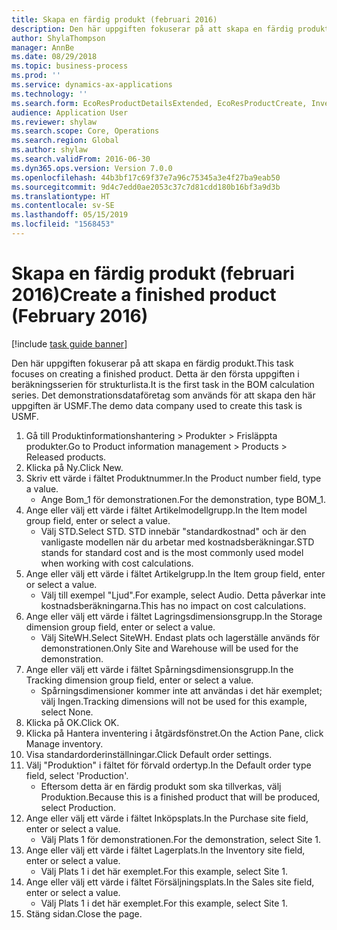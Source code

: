 ```yaml
---
title: Skapa en färdig produkt (februari 2016)
description: Den här uppgiften fokuserar på att skapa en färdig produkt.
author: ShylaThompson
manager: AnnBe
ms.date: 08/29/2018
ms.topic: business-process
ms.prod: ''
ms.service: dynamics-ax-applications
ms.technology: ''
ms.search.form: EcoResProductDetailsExtended, EcoResProductCreate, InventItemOrderSetup
audience: Application User
ms.reviewer: shylaw
ms.search.scope: Core, Operations
ms.search.region: Global
ms.author: shylaw
ms.search.validFrom: 2016-06-30
ms.dyn365.ops.version: Version 7.0.0
ms.openlocfilehash: 44b3bf17c69f37e7a96c75345a3e4f27ba9eab50
ms.sourcegitcommit: 9d4c7edd0ae2053c37c7d81cdd180b16bf3a9d3b
ms.translationtype: HT
ms.contentlocale: sv-SE
ms.lasthandoff: 05/15/2019
ms.locfileid: "1568453"
---
```

# <a name="create-a-finished-product-february-2016"></a><span data-ttu-id="b5f3f-103">Skapa en färdig produkt (februari 2016)</span><span class="sxs-lookup"><span data-stu-id="b5f3f-103">Create a finished product (February 2016)</span></span>

[!include [task guide banner](../../includes/task-guide-banner.md)]

<span data-ttu-id="b5f3f-104">Den här uppgiften fokuserar på att skapa en färdig produkt.</span><span class="sxs-lookup"><span data-stu-id="b5f3f-104">This task focuses on creating a finished product.</span></span> <span data-ttu-id="b5f3f-105">Detta är den första uppgiften i beräkningsserien för strukturlista.</span><span class="sxs-lookup"><span data-stu-id="b5f3f-105">It is the first task in the BOM calculation series.</span></span> <span data-ttu-id="b5f3f-106">Det demonstrationsdataföretag som används för att skapa den här uppgiften är USMF.</span><span class="sxs-lookup"><span data-stu-id="b5f3f-106">The demo data company used to create this task is USMF.</span></span>

1. <span data-ttu-id="b5f3f-107">Gå till Produktinformationshantering > Produkter > Frisläppta produkter.</span><span class="sxs-lookup"><span data-stu-id="b5f3f-107">Go to Product information management > Products > Released products.</span></span>
2. <span data-ttu-id="b5f3f-108">Klicka på Ny.</span><span class="sxs-lookup"><span data-stu-id="b5f3f-108">Click New.</span></span>
3. <span data-ttu-id="b5f3f-109">Skriv ett värde i fältet Produktnummer.</span><span class="sxs-lookup"><span data-stu-id="b5f3f-109">In the Product number field, type a value.</span></span>
    * <span data-ttu-id="b5f3f-110">Ange Bom_1 för demonstrationen.</span><span class="sxs-lookup"><span data-stu-id="b5f3f-110">For the demonstration, type BOM_1.</span></span>  
4. <span data-ttu-id="b5f3f-111">Ange eller välj ett värde i fältet Artikelmodellgrupp.</span><span class="sxs-lookup"><span data-stu-id="b5f3f-111">In the Item model group field, enter or select a value.</span></span>
    * <span data-ttu-id="b5f3f-112">Välj STD.</span><span class="sxs-lookup"><span data-stu-id="b5f3f-112">Select STD.</span></span> <span data-ttu-id="b5f3f-113">STD innebär "standardkostnad" och är den vanligaste modellen när du arbetar med kostnadsberäkningar.</span><span class="sxs-lookup"><span data-stu-id="b5f3f-113">STD stands for standard cost and is the most commonly used model when working with cost calculations.</span></span>  
5. <span data-ttu-id="b5f3f-114">Ange eller välj ett värde i fältet Artikelgrupp.</span><span class="sxs-lookup"><span data-stu-id="b5f3f-114">In the Item group field, enter or select a value.</span></span>
    * <span data-ttu-id="b5f3f-115">Välj till exempel "Ljud".</span><span class="sxs-lookup"><span data-stu-id="b5f3f-115">For example, select Audio.</span></span> <span data-ttu-id="b5f3f-116">Detta påverkar inte kostnadsberäkningarna.</span><span class="sxs-lookup"><span data-stu-id="b5f3f-116">This has no impact on cost calculations.</span></span>  
6. <span data-ttu-id="b5f3f-117">Ange eller välj ett värde i fältet Lagringsdimensionsgrupp.</span><span class="sxs-lookup"><span data-stu-id="b5f3f-117">In the Storage dimension group field, enter or select a value.</span></span>
    * <span data-ttu-id="b5f3f-118">Välj SiteWH.</span><span class="sxs-lookup"><span data-stu-id="b5f3f-118">Select SiteWH.</span></span> <span data-ttu-id="b5f3f-119">Endast plats och lagerställe används för demonstrationen.</span><span class="sxs-lookup"><span data-stu-id="b5f3f-119">Only Site and Warehouse will be used for the demonstration.</span></span>  
7. <span data-ttu-id="b5f3f-120">Ange eller välj ett värde i fältet Spårningsdimensionsgrupp.</span><span class="sxs-lookup"><span data-stu-id="b5f3f-120">In the Tracking dimension group field, enter or select a value.</span></span>
    * <span data-ttu-id="b5f3f-121">Spårningsdimensioner kommer inte att användas i det här exemplet; välj Ingen.</span><span class="sxs-lookup"><span data-stu-id="b5f3f-121">Tracking dimensions will not be used for this example, select None.</span></span>  
8. <span data-ttu-id="b5f3f-122">Klicka på OK.</span><span class="sxs-lookup"><span data-stu-id="b5f3f-122">Click OK.</span></span>
9. <span data-ttu-id="b5f3f-123">Klicka på Hantera inventering i åtgärdsfönstret.</span><span class="sxs-lookup"><span data-stu-id="b5f3f-123">On the Action Pane, click Manage inventory.</span></span>
10. <span data-ttu-id="b5f3f-124">Visa standardorderinställningar.</span><span class="sxs-lookup"><span data-stu-id="b5f3f-124">Click Default order settings.</span></span>
11. <span data-ttu-id="b5f3f-125">Välj "Produktion" i fältet för förvald ordertyp.</span><span class="sxs-lookup"><span data-stu-id="b5f3f-125">In the Default order type field, select 'Production'.</span></span>
    * <span data-ttu-id="b5f3f-126">Eftersom detta är en färdig produkt som ska tillverkas, välj Produktion.</span><span class="sxs-lookup"><span data-stu-id="b5f3f-126">Because this is a finished product that will be produced, select Production.</span></span>  
12. <span data-ttu-id="b5f3f-127">Ange eller välj ett värde i fältet Inköpsplats.</span><span class="sxs-lookup"><span data-stu-id="b5f3f-127">In the Purchase site field, enter or select a value.</span></span>
    * <span data-ttu-id="b5f3f-128">Välj Plats 1 för demonstrationen.</span><span class="sxs-lookup"><span data-stu-id="b5f3f-128">For the demonstration, select Site 1.</span></span>  
13. <span data-ttu-id="b5f3f-129">Ange eller välj ett värde i fältet Lagerplats.</span><span class="sxs-lookup"><span data-stu-id="b5f3f-129">In the Inventory site field, enter or select a value.</span></span>
    * <span data-ttu-id="b5f3f-130">Välj Plats 1 i det här exemplet.</span><span class="sxs-lookup"><span data-stu-id="b5f3f-130">For this example, select Site 1.</span></span>  
14. <span data-ttu-id="b5f3f-131">Ange eller välj ett värde i fältet Försäljningsplats.</span><span class="sxs-lookup"><span data-stu-id="b5f3f-131">In the Sales site field, enter or select a value.</span></span>
    * <span data-ttu-id="b5f3f-132">Välj Plats 1 i det här exemplet.</span><span class="sxs-lookup"><span data-stu-id="b5f3f-132">For this example, select Site 1.</span></span>  
15. <span data-ttu-id="b5f3f-133">Stäng sidan.</span><span class="sxs-lookup"><span data-stu-id="b5f3f-133">Close the page.</span></span>

